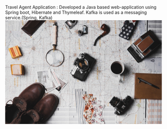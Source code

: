 Travel Agent Application : Developed a Java based web-application using Spring boot, Hibernate and Thymeleaf. Kafka is used as a messaging service.(Spring, Kafka)
![Alt text](src/main/resources/static/start.jpg?raw=true "Title")



